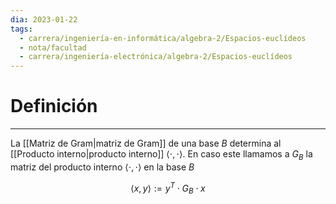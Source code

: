 ```yaml
---
dia: 2023-01-22
tags:
  - carrera/ingeniería-en-informática/algebra-2/Espacios-euclídeos
  - nota/facultad
  - carrera/ingeniería-electrónica/algebra-2/Espacios-euclídeos
---
```

# Definición
---
La [[Matriz de Gram|matriz de Gram]] de una base $B$ determina al [[Producto interno|producto interno]] $\langle \cdot, \cdot \rangle$. En caso este llamamos a $G_B$ la matriz del producto interno $\langle \cdot, \cdot \rangle$ en la base $B$

$$ \langle x, y \rangle := y^T \cdot G_B \cdot x $$